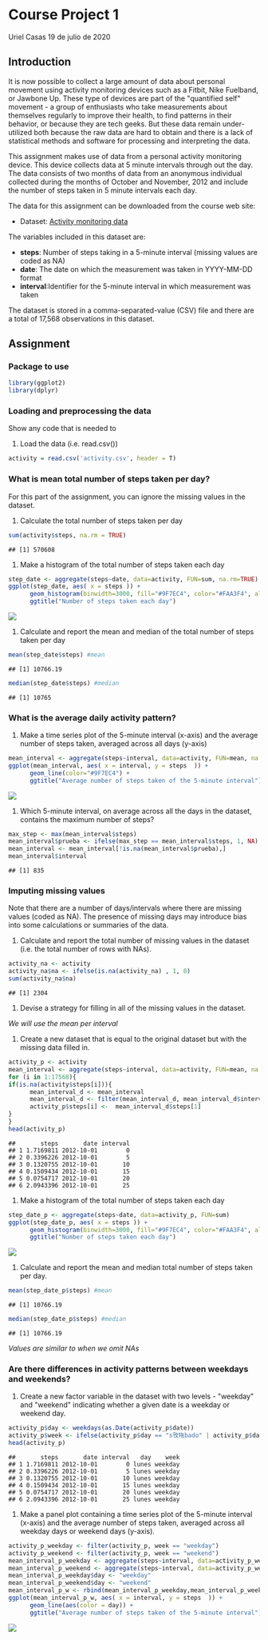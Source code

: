 Course Project 1
================
Uriel Casas
19 de julio de 2020

Introduction
------------

It is now possible to collect a large amount of data about personal movement using activity monitoring devices such as a Fitbit, Nike Fuelband, or Jawbone Up. These type of devices are part of the "quantified self" movement - a group of enthusiasts who take measurements about themselves regularly to improve their health, to find patterns in their behavior, or because they are tech geeks. But these data remain under-utilized both because the raw data are hard to obtain and there is a lack of statistical methods and software for processing and interpreting the data.

This assignment makes use of data from a personal activity monitoring device. This device collects data at 5 minute intervals through out the day. The data consists of two months of data from an anonymous individual collected during the months of October and November, 2012 and include the number of steps taken in 5 minute intervals each day.

The data for this assignment can be downloaded from the course web site:

-   Dataset: [Activity monitoring data](https://d396qusza40orc.cloudfront.net/repdata%2Fdata%2Factivity.zip)

The variables included in this dataset are:

-   **steps**: Number of steps taking in a 5-minute interval (missing values are coded as NA)
-   **date**: The date on which the measurement was taken in YYYY-MM-DD format
-   **interval**:Identifier for the 5-minute interval in which measurement was taken

The dataset is stored in a comma-separated-value (CSV) file and there are a total of 17,568 observations in this dataset.

Assignment
----------

### Package to use

``` r
library(ggplot2)
library(dplyr)
```

### Loading and preprocessing the data

Show any code that is needed to

1.  Load the data (i.e. read.csv())

``` r
activity = read.csv('activity.csv', header = T)
```

### What is mean total number of steps taken per day?

For this part of the assignment, you can ignore the missing values in the dataset.

1.  Calculate the total number of steps taken per day

``` r
sum(activity$steps, na.rm = TRUE)
```

    ## [1] 570608

1.  Make a histogram of the total number of steps taken each day

``` r
step_date <- aggregate(steps~date, data=activity, FUN=sum, na.rm=TRUE)
ggplot(step_date, aes( x = steps )) + 
      geom_histogram(binwidth=3000, fill="#9F7EC4", color="#FAA3F4", alpha=0.7) + 
      ggtitle("Number of steps taken each day")
```

![](PA1_template_files/figure-markdown_github/unnamed-chunk-4-1.png)

1.  Calculate and report the mean and median of the total number of steps taken per day

``` r
mean(step_date$steps) #mean
```

    ## [1] 10766.19

``` r
median(step_date$steps) #median
```

    ## [1] 10765

### What is the average daily activity pattern?

1.  Make a time series plot of the 5-minute interval (x-axis) and the average number of steps taken, averaged across all days (y-axis)

``` r
mean_interval <- aggregate(steps~interval, data=activity, FUN=mean, na.rm=TRUE)
ggplot(mean_interval, aes( x = interval, y = steps  )) +
      geom_line(color="#9F7EC4") +
      ggtitle("Average number of steps taken of the 5-minute interval")
```

![](PA1_template_files/figure-markdown_github/unnamed-chunk-6-1.png)

1.  Which 5-minute interval, on average across all the days in the dataset, contains the maximum number of steps?

``` r
max_step <- max(mean_interval$steps)
mean_interval$prueba <- ifelse(max_step == mean_interval$steps, 1, NA)
mean_interval <- mean_interval[!is.na(mean_interval$prueba),]
mean_interval$interval 
```

    ## [1] 835

### Imputing missing values

Note that there are a number of days/intervals where there are missing values (coded as NA). The presence of missing days may introduce bias into some calculations or summaries of the data.

1.  Calculate and report the total number of missing values in the dataset (i.e. the total number of rows with NAs).

``` r
activity_na <- activity
activity_na$na <- ifelse(is.na(activity_na) , 1, 0)
sum(activity_na$na)
```

    ## [1] 2304

1.  Devise a strategy for filling in all of the missing values in the dataset.

*We will use the mean per interval*

1.  Create a new dataset that is equal to the original dataset but with the missing data filled in.

``` r
activity_p <- activity
mean_interval <- aggregate(steps~interval, data=activity, FUN=mean, na.rm=TRUE)
for (i in 1:17568){
if(is.na(activity$steps[i])){
      mean_interval_d <- mean_interval
      mean_interval_d <- filter(mean_interval_d, mean_interval_d$interval == activity$interval[i])
      activity_p$steps[i] <-  mean_interval_d$steps[1]
}
}
head(activity_p)
```

    ##       steps       date interval
    ## 1 1.7169811 2012-10-01        0
    ## 2 0.3396226 2012-10-01        5
    ## 3 0.1320755 2012-10-01       10
    ## 4 0.1509434 2012-10-01       15
    ## 5 0.0754717 2012-10-01       20
    ## 6 2.0943396 2012-10-01       25

1.  Make a histogram of the total number of steps taken each day

``` r
step_date_p <- aggregate(steps~date, data=activity_p, FUN=sum)
ggplot(step_date_p, aes( x = steps )) + 
      geom_histogram(binwidth=3000, fill="#9F7EC4", color="#FAA3F4", alpha=0.7) + 
      ggtitle("Number of steps taken each day")
```

![](PA1_template_files/figure-markdown_github/unnamed-chunk-10-1.png)

1.  Calculate and report the mean and median total number of steps taken per day.

``` r
mean(step_date_p$steps) #mean
```

    ## [1] 10766.19

``` r
median(step_date_p$steps) #median
```

    ## [1] 10766.19

*Values are similar to when we omit NAs*

### Are there differences in activity patterns between weekdays and weekends?

1.  Create a new factor variable in the dataset with two levels - "weekday" and "weekend" indicating whether a given date is a weekday or weekend day.

``` r
activity_p$day <- weekdays(as.Date(activity_p$date))
activity_p$week <- ifelse(activity_p$day == "s攼㸱bado" | activity_p$day == "domingo","weekend","weekday")
head(activity_p)
```

    ##       steps       date interval   day    week
    ## 1 1.7169811 2012-10-01        0 lunes weekday
    ## 2 0.3396226 2012-10-01        5 lunes weekday
    ## 3 0.1320755 2012-10-01       10 lunes weekday
    ## 4 0.1509434 2012-10-01       15 lunes weekday
    ## 5 0.0754717 2012-10-01       20 lunes weekday
    ## 6 2.0943396 2012-10-01       25 lunes weekday

1.  Make a panel plot containing a time series plot of the 5-minute interval (x-axis) and the average number of steps taken, averaged across all weekday days or weekend days (y-axis).

``` r
activity_p_weekday <- filter(activity_p, week == "weekday")
activity_p_weekend <- filter(activity_p, week == "weekend")
mean_interval_p_weekday <- aggregate(steps~interval, data=activity_p_weekday, FUN=mean, na.rm=TRUE)
mean_interval_p_weekend <- aggregate(steps~interval, data=activity_p_weekend, FUN=mean, na.rm=TRUE)
mean_interval_p_weekday$day <- "weekday"
mean_interval_p_weekend$day <- "weekend"
mean_interval_p_w <- rbind(mean_interval_p_weekday,mean_interval_p_weekend)
ggplot(mean_interval_p_w, aes( x = interval, y = steps  )) +
      geom_line(aes(color = day)) +
      ggtitle("Average number of steps taken of the 5-minute interval") + facet_grid(. ~ day)
```

![](PA1_template_files/figure-markdown_github/unnamed-chunk-13-1.png)
